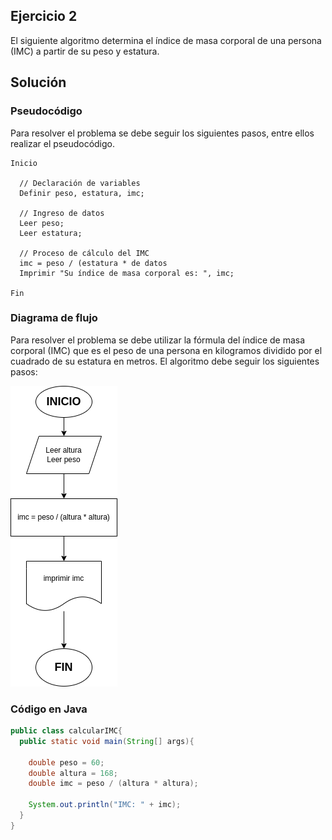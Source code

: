 ## Ejercicio 2

El siguiente algoritmo determina el índice de masa corporal de una persona (IMC) a partir de su peso y estatura.

## Solución

### Pseudocódigo

Para resolver el problema se debe seguir los siguientes pasos, entre ellos realizar el pseudocódigo.

```plaintext
Inicio

  // Declaración de variables
  Definir peso, estatura, imc;

  // Ingreso de datos
  Leer peso;
  Leer estatura;

  // Proceso de cálculo del IMC
  imc = peso / (estatura * de datos
  Imprimir "Su índice de masa corporal es: ", imc;

Fin
```

### Diagrama de flujo

Para resolver el problema se debe utilizar la fórmula del índice de masa corporal (IMC) que es el peso de una persona en kilogramos dividido por el cuadrado de su estatura en metros. El algoritmo debe seguir los siguientes pasos:

![Diagrama de flujo](https://github.com/PierreLogs/ejercicio2-java/blob/main/Diagrama.png)

### Código en Java

```java
public class calcularIMC{
  public static void main(String[] args){

    double peso = 60;
    double altura = 168;
    double imc = peso / (altura * altura);

    System.out.println("IMC: " + imc);
  }
}
```
